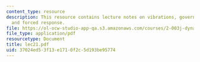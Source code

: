 ```yaml
---
content_type: resource
description: This resource contains lecture notes on vibrations, governing equation,
  and forced response.
file: https://ol-ocw-studio-app-qa.s3.amazonaws.com/courses/2-003j-dynamics-and-control-i-spring-2007/37024ed53f13e1710f2c5d193be95774_lec21.pdf
file_type: application/pdf
resourcetype: Document
title: lec21.pdf
uid: 37024ed5-3f13-e171-0f2c-5d193be95774
---
```

